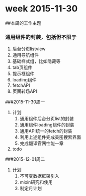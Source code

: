 # week 2015-11-30

##本周的工作主题
### 通用组件的封装，包括但不限于
1. 后台分页listview
2. 通用导航组件
3. 基础样式组，比如隐藏等
4. tab页组件
5. 提示框组件
6. loading组件
7. fetchAPI
8. 页面转场API


###2015-11-30周一
1. 计划
	1. 通用组件后台分页list的封装
	2. 通用组件loading组件的封装
	3. 通用API统一的fetch的封装
	2. 利用上述组件完成美囤搜索界面
	3. 完成翻译官网性能一章
2. todo


###2015-12-01周二
1. 计划
	1. 不可变数据框架引入
	2. mixin研究和使用
	3. 制定月计划


